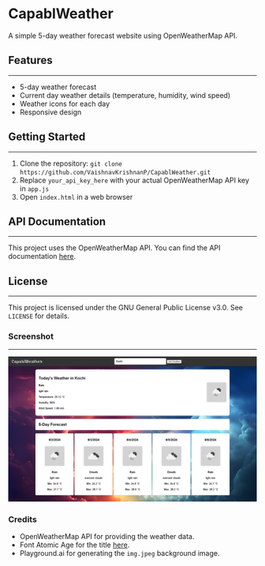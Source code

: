 # CapablWeather

A simple 5-day weather forecast website using OpenWeatherMap API.

## Features
--------

* 5-day weather forecast
* Current day weather details (temperature, humidity, wind speed)
* Weather icons for each day
* Responsive design

## Getting Started
---------------

1. Clone the repository: `git clone https://github.com/VaishnavKrishnanP/CapablWeather.git`
2. Replace `your_api_key_here` with your actual OpenWeatherMap API key in `app.js`
3. Open `index.html` in a web browser

## API Documentation
-----------------

This project uses the OpenWeatherMap API. You can find the API documentation [here](https://openweathermap.org/api).

## License
-------

This project is licensed under the GNU General Public License v3.0. See `LICENSE` for details.

### Screenshot
----------

![CapablWeather Screenshot](screenshot.png)

### Credits

* OpenWeatherMap API for providing the weather data.
* Font Atomic Age for the title [here](https://fonts.google.com/specimen/Atomic+Age).
* Playground.ai for generating the `img.jpeg` background image.
